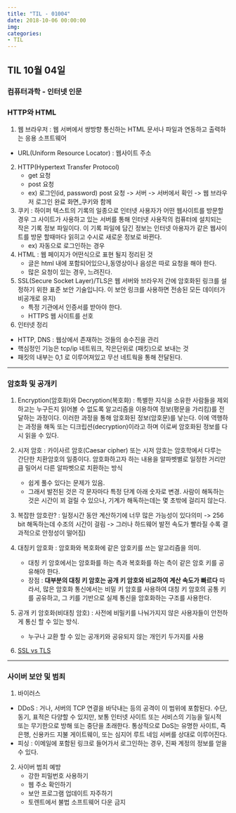 ```yaml
---
title: "TIL - 01004"
date: 2018-10-06 00:00:00
img:
categories:
- TIL
---
```


## TIL 10월 04일
### 컴퓨터과학 - 인터넷 인문
### HTTP와 HTML
1. 웹 브라우저 : 웹 서버에서 쌍방향 통신하는 HTML 문서나 파일과 연동하고 출력하는 응용 소프트웨어
  - URL(Uniform Resource Locator) : 웹사이트 주소
2. HTTP(Hypertext Transfer Protocol)
    - get 요청
    - post 요청
    - ex) 로그인(id, password) post 요청 -> 서버 -> 서버에서 확인 -> 웹 브라우저 로그인 완료 화면_쿠키와 함께
4. 쿠키 : 하이퍼 텍스트의 기록의 일종으로 인터넷 사용자가 어떤 웹사이트를 방문할 경우 그 사이트가 사용하고 있는 서버를 통해 인터넷 사용작의 컴퓨터에 설치되는 작은 기록 정보 파일이다. 이 기록 파일에 담긴 정보는 인터넷 아용자가 같은 웹사이트를 방문 할때마다 읽히고 수시로 새로운 정보로 바뀐다.
    - ex) 자동으로 로그인하는 경우
5. HTML : 웹 페이지가 어떤식으로 표현 될지 정리된 것
    - 글은 html 내에 포함되어있으나,동영상이나 음성은 따로 요청을 해야 한다.
    - 많은 요청이 있는 경우, 느려진다.
6. SSL(Secure Socket Layer)/TLS은 웹 서버와 브라우저 간에 암호화된 링크를 설정하기 위한 표준 보안 기술입니다. 이 보안 링크를 사용하면 전송된 모든 데이터가 비공개로 유지)
    - 특정 기관에서 인증서를 받아야 한다.
    - HTTPS 웹 사이트를 선호
7. 인터넷 정리
  - HTTP, DNS : 웹상에서 존재하는 것들의 송수진을 관리
  - 핵심정인 기능은 tcp/ip 네트워크, 작은단위로 (패킷)으로 보내는 것
  - 패킷의 내부는 0,1 로 이루어져있고 무선 네트웍을 통해 전달된다.

-----

### 암호화 및 공개키
1. Encryption(암호화)와 Decryption(복호화) : 특별한 지식을 소유한 사람들을 제외하고는 누구든지 읽어볼 수 없도록 알고리즘을 이용하여 정보(평문을 가리킴)를 전달하는 과정이다. 이러한 과정을 통해 암호화된 정보(암호문)를 낳는다. 이에 역행하는 과정을 해독 또는 디크립션(decryption)이라고 하며 이로써 암호화된 정보를 다시 읽을 수 있다.

2. 시저 암호 : 카이사르 암호(Caesar cipher) 또는 시저 암호는 암호학에서 다루는 간단한 치환암호의 일종이다. 암호화하고자 하는 내용을 알파벳별로 일정한 거리만큼 밀어서 다른 알파벳으로 치환하는 방식
    - 쉽게 풀수 있다는 문제가 있음.
    - 그래서 발전된 것은 각 문자마다 특정 단계 아래 숫자로 변경. 사람이 해독하는 것은 시간이 꾀 걸릴 수 있으나, 기계가 해독하는데는 몇 초밖에 걸리지 않는다.
3. 복잡한 암호란? : 일정시간 동안 계산하기에 너무 많은 가능성이 있다의미 -> 256 bit 해독하는데 수조의 시간이 걸림 -> 그러나 하드웨어 발전 속도가 빨라질 수록 결과적으로 안정성이 떨어짐)
4. 대칭키 암호화 : 암호화와 복호화에 같은 암호키를 쓰는 알고리즘을 의미.
    - 대칭 키 암호에서는 암호화를 하는 측과 복호화를 하는 측이 같은 암호 키를 공유해야 한다.
    - 장점 : **대부분의 대칭 키 암호는 공개 키 암호와 비교하여 계산 속도가 빠르다** 따라서, 많은 암호화 통신에서는 비밀 키 암호를 사용하여 대칭 키 암호의 공통 키를 공유하고, 그 키를 기반으로 실제 통신을 암호화하는 구조를 사용한다.
5. 공개 키 암호화(비대칭 암호) : 사전에 비밀키를 나눠가지지 않은 사용자들이 안전하게 통신 할 수 있는 방식.
    - 누구나 교환 할 수 있는 공개키와 공유되지 않는 개인키 두가지를 사용
6. [SSL vs TLS](http://boansecurity.blogspot.com/2017/01/network-ssl-tls.html)

---

### 사이버 보안 및 범죄
1. 바이러스
  - DDoS : 거나, 서버의 TCP 연결을 바닥내는 등의 공격이 이 범위에 포함된다. 수단, 동기, 표적은 다양할 수 있지만, 보통 인터넷 사이트 또는 서비스의 기능을 일시적 또는 무기한으로 방해 또는 중단을 초래한다. 통상적으로 DoS는 유명한 사이트, 즉 은행, 신용카드 지불 게이트웨이, 또는 심지어 루트 네임 서버를 상대로 이루어진다.
  - 피싱 : 이메일에 포함된 링크로 들어가서 로그인하는 경우, 진짜 계정의 정보를 얻을 수 있다.
2. 사이버 범죄 예방
    - 강한 피밀번호 사용하기
    - 웹 주소 확인하기 
    - 보안 프로그램 업데이트 자주하기
    - 토렌트에서 불법 소프트웨어 다운 금지
